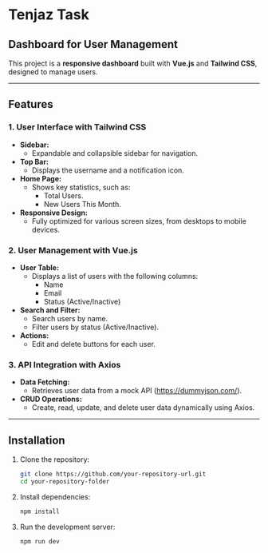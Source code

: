# Tenjaz Task

## Dashboard for User Management

This project is a **responsive dashboard** built with **Vue.js** and **Tailwind CSS**, designed to manage users.

---

## Features

### 1. **User Interface with Tailwind CSS**

- **Sidebar:**
  - Expandable and collapsible sidebar for navigation.
- **Top Bar:**
  - Displays the username and a notification icon.
- **Home Page:**
  - Shows key statistics, such as:
    - Total Users.
    - New Users This Month.
- **Responsive Design:**
  - Fully optimized for various screen sizes, from desktops to mobile devices.

### 2. **User Management with Vue.js**

- **User Table:**
  - Displays a list of users with the following columns:
    - Name
    - Email
    - Status (Active/Inactive)
- **Search and Filter:**
  - Search users by name.
  - Filter users by status (Active/Inactive).
- **Actions:**
  - Edit and delete buttons for each user.

### 3. **API Integration with Axios**

- **Data Fetching:**
  - Retrieves user data from a mock API (https://dummyjson.com/).
- **CRUD Operations:**
  - Create, read, update, and delete user data dynamically using Axios.

---

## Installation

1. Clone the repository:

   ```bash
   git clone https://github.com/your-repository-url.git
   cd your-repository-folder
   ```

2. Install dependencies:

   ```bash
   npm install
   ```

3. Run the development server:
   ```bash
   npm run dev
   ```
